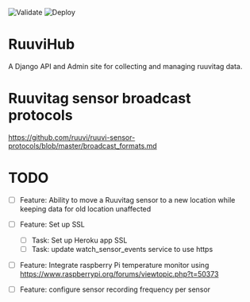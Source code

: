 ![Validate](https://github.com/seanblumenfeld/ruuvihub/workflows/Validate/badge.svg)
![Deploy](https://github.com/seanblumenfeld/ruuvihub/workflows/Deploy/badge.svg)

# RuuviHub
A Django API and Admin site for collecting and managing ruuvitag data.

# Ruuvitag sensor broadcast protocols
https://github.com/ruuvi/ruuvi-sensor-protocols/blob/master/broadcast_formats.md

# TODO
- [ ] Feature: Ability to move a Ruuvitag sensor to a new location while keeping data for old location unaffected
- [ ] Feature: Set up SSL
  - [ ] Task: Set up Heroku app SSL 
  - [ ] Task: update watch_sensor_events service to use https
- [ ] Feature: Integrate raspberry Pi temperature monitor using https://www.raspberrypi.org/forums/viewtopic.php?t=50373
- [ ] Feature: configure sensor recording frequency per sensor

    
